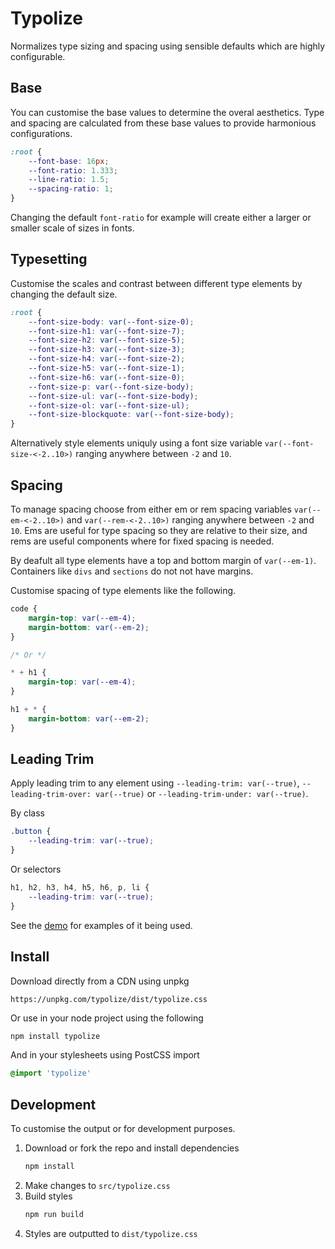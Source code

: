 # Typolize

Normalizes type sizing and spacing using sensible defaults which are highly configurable.


## Base

You can customise the base values to determine the overal aesthetics. Type and spacing are calculated from these base values to provide harmonious configurations.

```css
:root {
    --font-base: 16px;
    --font-ratio: 1.333;
    --line-ratio: 1.5;
    --spacing-ratio: 1;
}
```

Changing the default `font-ratio` for example will create either a larger or smaller scale of sizes in fonts.


## Typesetting

Customise the scales and contrast between different type elements by changing the default size.

```css
:root {
    --font-size-body: var(--font-size-0);
    --font-size-h1: var(--font-size-7);
    --font-size-h2: var(--font-size-5);
    --font-size-h3: var(--font-size-3);
    --font-size-h4: var(--font-size-2);
    --font-size-h5: var(--font-size-1);
    --font-size-h6: var(--font-size-0);
    --font-size-p: var(--font-size-body);
    --font-size-ul: var(--font-size-body);
    --font-size-ol: var(--font-size-ul);
    --font-size-blockquote: var(--font-size-body);
}
```
Alternatively style elements uniquly using a font size variable `var(--font-size-<-2..10>)` ranging anywhere between `-2` and `10`. 

## Spacing

To manage spacing choose from either em or rem spacing variables `var(--em-<-2..10>)` and `var(--rem-<-2..10>)` ranging anywhere between `-2` and `10`. Ems are useful for type spacing so they are relative to their size, and rems are useful components where for fixed spacing is needed.

By deafult all type elements have a top and bottom margin of `var(--em-1)`. Containers like `divs` and `sections` do not not have margins.

Customise spacing of type elements like the following.

```css
code {
    margin-top: var(--em-4);
    margin-bottom: var(--em-2);
}

/* Or */

* + h1 {
    margin-top: var(--em-4);
}

h1 + * {
    margin-bottom: var(--em-2);
}
```

## Leading Trim

Apply leading trim to any element using `--leading-trim: var(--true)`, `--leading-trim-over: var(--true)` or `--leading-trim-under: var(--true)`.

By class

```css
.button {
    --leading-trim: var(--true);
}
```

Or selectors

```css
h1, h2, h3, h4, h5, h6, p, li {
    --leading-trim: var(--true);
}
```

See the [demo](https://typolize.now.sh/) for examples of it being used.


## Install

Download directly from a CDN using unpkg

```
https://unpkg.com/typolize/dist/typolize.css
```

Or use in your node project using the following

```bash
npm install typolize
```

And in your stylesheets using PostCSS import

```css
@import 'typolize'
```

## Development

To customise the output or for development purposes.

1. Download or fork the repo and install dependencies
    ```bash
    npm install
    ```
2. Make changes to `src/typolize.css`
3. Build styles
    ```bash
    npm run build
    ```
4. Styles are outputted to `dist/typolize.css`

